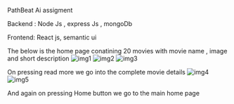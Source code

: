 PathBeat Ai assigment 

Backend : Node Js , express Js , mongoDb

Frontend: React js, semantic ui

The below is the home page conatining 20 movies with movie name , image and short description 
![img1](https://github.com/steve7995/StevenPathbeatAi/assets/98587448/4179a8a7-751e-4703-8c08-70d46d2ee475)
![img2](https://github.com/steve7995/StevenPathbeatAi/assets/98587448/e7c4e764-a9eb-4d39-8e68-44ea8ffa0b72)
![img3](https://github.com/steve7995/StevenPathbeatAi/assets/98587448/9b218e19-9db6-4735-9420-1161b02ce33a)

On pressing read more we go into the complete movie details 
![img4](https://github.com/steve7995/StevenPathbeatAi/assets/98587448/4cee4367-0361-4101-a8db-ca5fdb7b8da8)
![img5](https://github.com/steve7995/StevenPathbeatAi/assets/98587448/0c1da52c-9390-4195-bc0f-ba750ff2bdf3)

And again on pressing Home button we go to the main home page

